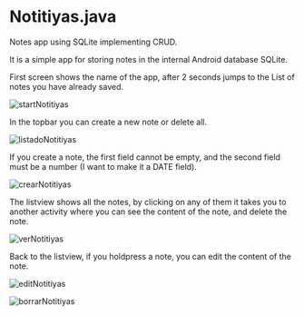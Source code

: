 # Notitiyas.java
Notes app using SQLite implementing CRUD.

It is a simple app for storing notes in the internal Android database SQLite.

First screen shows the name of the app, after 2 seconds jumps to the List of notes you have already saved.

![startNotitiyas](https://user-images.githubusercontent.com/49799875/114703351-75c30d00-9d25-11eb-9126-4992d539c9f2.jpeg)


In the topbar you can create a new note or delete all.

![listadoNotitiyas](https://user-images.githubusercontent.com/49799875/114704431-e1f24080-9d26-11eb-96e7-1d0939e7eab3.jpeg)


If you create a note, the first field cannot be empty, and the second field must be a number (I want to make it a DATE field).

![crearNotitiyas](https://user-images.githubusercontent.com/49799875/114703370-7d82b180-9d25-11eb-800f-dc86ba7d80e8.jpeg)


The listview shows all the notes, by clicking on any of them it takes you to another activity where you can see the content of the note, and delete the note.

![verNotitiyas](https://user-images.githubusercontent.com/49799875/114703378-81163880-9d25-11eb-9339-6dc6a85ad572.jpeg)


Back to the listview, if you holdpress a note, you can edit the content of the note.

![editNotitiyas](https://user-images.githubusercontent.com/49799875/114703388-82dffc00-9d25-11eb-8c00-45efd130bd94.jpeg)


![borrarNotitiyas](https://user-images.githubusercontent.com/49799875/114703390-84a9bf80-9d25-11eb-97e7-3e77d44dc50c.jpeg)


